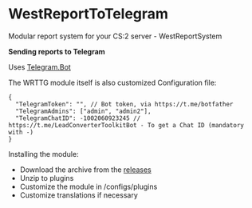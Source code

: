# WestReportToTelegram
Modular report system for your CS:2 server - WestReportSystem

**Sending reports to Telegram**

Uses [Telegram.Bot](https://github.com/TelegramBots/Telegram.Bot)

The WRTTG module itself is also customized
Configuration file:
```
{
  "TelegramToken": "", // Bot token, via https://t.me/botfather
  "TelegramAdmins": ["admin", "admin2"],
  "TelegramChatID": -1002060923245 // https://t.me/LeadConverterToolkitBot - To get a Chat ID (mandatory with -)
}
```

Installing the module:
+ Download the archive from the [releases](https://github.com/Stimayk/WestReportToTelegram/releases)
+ Unzip to plugins
+ Customize the module in /configs/plugins
+ Customize translations if necessary
